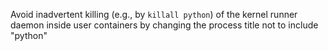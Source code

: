 Avoid inadvertent killing (e.g., by `killall python`) of the kernel runner daemon inside user containers by changing the process title not to include "python"
